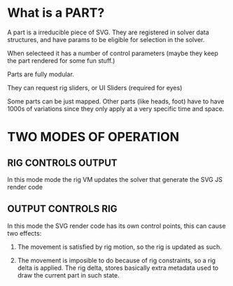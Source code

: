 # What is a PART?

A part is a irreducible piece of SVG. They are registered in solver data structures, and have params to be eligible for selection in the solver.

When selecteed it has a number of control parameters (maybe they keep the part rendered for some fun stuff.)

Parts are fully modular.

They can request rig sliders, or UI Sliders (required for eyes)

Some parts can be just mapped. Other parts (like heads, foot) have to have 1000s of variations since they only apply at a very specific time and space.


# TWO MODES OF OPERATION

## RIG CONTROLS OUTPUT

In this mode mode the rig VM updates the solver that generate the SVG JS render code 



## OUTPUT CONTROLS RIG

In this mode the SVG render code has its own control points, this can cause two effects:

1. The movement is satisfied by rig motion, so the rig is updated as such.

2. The movement is imposible to do because of rig constraints, so a rig delta is applied.
The rig delta, stores basically extra metadata used to draw the current part in such state.



